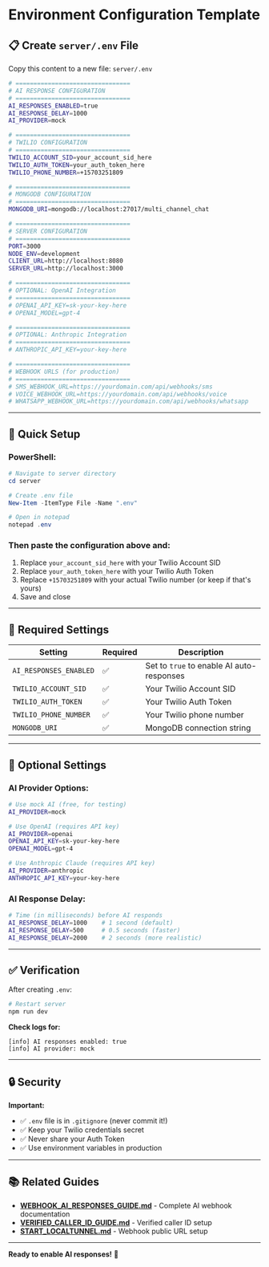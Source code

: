 # Environment Configuration Template

## 📋 Create `server/.env` File

Copy this content to a new file: `server/.env`

```bash
# ================================
# AI RESPONSE CONFIGURATION
# ================================
AI_RESPONSES_ENABLED=true
AI_RESPONSE_DELAY=1000
AI_PROVIDER=mock

# ================================
# TWILIO CONFIGURATION
# ================================
TWILIO_ACCOUNT_SID=your_account_sid_here
TWILIO_AUTH_TOKEN=your_auth_token_here
TWILIO_PHONE_NUMBER=+15703251809

# ================================
# MONGODB CONFIGURATION
# ================================
MONGODB_URI=mongodb://localhost:27017/multi_channel_chat

# ================================
# SERVER CONFIGURATION
# ================================
PORT=3000
NODE_ENV=development
CLIENT_URL=http://localhost:8080
SERVER_URL=http://localhost:3000

# ================================
# OPTIONAL: OpenAI Integration
# ================================
# OPENAI_API_KEY=sk-your-key-here
# OPENAI_MODEL=gpt-4

# ================================
# OPTIONAL: Anthropic Integration
# ================================
# ANTHROPIC_API_KEY=your-key-here

# ================================
# WEBHOOK URLS (for production)
# ================================
# SMS_WEBHOOK_URL=https://yourdomain.com/api/webhooks/sms
# VOICE_WEBHOOK_URL=https://yourdomain.com/api/webhooks/voice
# WHATSAPP_WEBHOOK_URL=https://yourdomain.com/api/webhooks/whatsapp
```

---

## 🚀 Quick Setup

### **PowerShell:**

```powershell
# Navigate to server directory
cd server

# Create .env file
New-Item -ItemType File -Name ".env"

# Open in notepad
notepad .env
```

### **Then paste the configuration above and:**

1. Replace `your_account_sid_here` with your Twilio Account SID
2. Replace `your_auth_token_here` with your Twilio Auth Token
3. Replace `+15703251809` with your actual Twilio number (or keep if that's yours)
4. Save and close

---

## 🔑 Required Settings

| Setting | Required | Description |
|---------|----------|-------------|
| `AI_RESPONSES_ENABLED` | ✅ | Set to `true` to enable AI auto-responses |
| `TWILIO_ACCOUNT_SID` | ✅ | Your Twilio Account SID |
| `TWILIO_AUTH_TOKEN` | ✅ | Your Twilio Auth Token |
| `TWILIO_PHONE_NUMBER` | ✅ | Your Twilio phone number |
| `MONGODB_URI` | ✅ | MongoDB connection string |

---

## 🎨 Optional Settings

### **AI Provider Options:**

```bash
# Use mock AI (free, for testing)
AI_PROVIDER=mock

# Use OpenAI (requires API key)
AI_PROVIDER=openai
OPENAI_API_KEY=sk-your-key-here
OPENAI_MODEL=gpt-4

# Use Anthropic Claude (requires API key)
AI_PROVIDER=anthropic
ANTHROPIC_API_KEY=your-key-here
```

### **AI Response Delay:**

```bash
# Time (in milliseconds) before AI responds
AI_RESPONSE_DELAY=1000    # 1 second (default)
AI_RESPONSE_DELAY=500     # 0.5 seconds (faster)
AI_RESPONSE_DELAY=2000    # 2 seconds (more realistic)
```

---

## ✅ Verification

After creating `.env`:

```powershell
# Restart server
npm run dev
```

**Check logs for:**
```
[info] AI responses enabled: true
[info] AI provider: mock
```

---

## 🔒 Security

**Important:**
- ✅ `.env` file is in `.gitignore` (never commit it!)
- ✅ Keep your Twilio credentials secret
- ✅ Never share your Auth Token
- ✅ Use environment variables in production

---

## 📚 Related Guides

- **[WEBHOOK_AI_RESPONSES_GUIDE.md](./WEBHOOK_AI_RESPONSES_GUIDE.md)** - Complete AI webhook documentation
- **[VERIFIED_CALLER_ID_GUIDE.md](./VERIFIED_CALLER_ID_GUIDE.md)** - Verified caller ID setup
- **[START_LOCALTUNNEL.md](./START_LOCALTUNNEL.md)** - Webhook public URL setup

---

**Ready to enable AI responses!** 🤖

